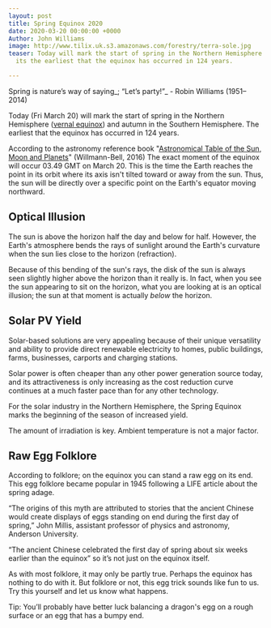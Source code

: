 ```yaml
---
layout: post
title: Spring Equinox 2020
date: 2020-03-20 00:00:00 +0000
Author: John Williams
image: http://www.tilix.uk.s3.amazonaws.com/forestry/terra-sole.jpg
teaser: Today will mark the start of spring in the Northern Hemisphere (vernal equinox)
  its the earliest that the equinox has occurred in 124 years.

---
```

Spring is nature’s way of saying_; “Let’s party!”_ - Robin Williams (1951–2014)

Today (Fri March 20) will mark the start of spring in the Northern Hemisphere ([vernal equinox](https://www.livescience.com/24728-spring.html)) and autumn in the Southern Hemisphere. The earliest that the equinox has occurred in 124 years.

According to the astronomy reference book "[Astronomical Table of the Sun, Moon and Planets](https://www.amazon.com/dp/1942675038)" (Willmann-Bell, 2016) The exact moment of the equinox will occur 03.49 GMT on March 20. This is the time the Earth reaches the point in its orbit where its axis isn't tilted toward or away from the sun. Thus, the sun will be directly over a specific point on the Earth's equator moving northward.

## Optical Illusion

The sun is above the horizon half the day and below for half. However, the Earth's atmosphere bends the rays of sunlight around the Earth's curvature when the sun lies close to the horizon (refraction).

Because of this bending of the sun's rays, the disk of the sun is always seen slightly higher above the horizon than it really is. In fact, when you see the sun appearing to sit on the horizon, what you are looking at is an optical illusion; the sun at that moment is actually _below_ the horizon.

## Solar PV Yield

Solar-based solutions are very appealing because of their unique versatility and ability to provide direct renewable electricity to homes, public buildings, farms, businesses, carports and charging stations.

Solar power is often cheaper than any other power generation source today, and its attractiveness is only increasing as the cost reduction curve continues at a much faster pace than for any other technology.

For the solar industry in the Northern Hemisphere, the Spring Equinox marks the beginning of the season of increased yield.

The amount of irradiation is key. Ambient temperature is not a major factor.

## Raw Egg Folklore

According to folklore; on the equinox you can stand a raw egg on its end. This egg folklore became popular in 1945 following a LIFE article about the spring adage.

“The origins of this myth are attributed to stories that the ancient Chinese would create displays of eggs standing on end during the first day of spring,” John Millis, assistant professor of physics and astronomy, Anderson University.

“The ancient Chinese celebrated the first day of spring about six weeks earlier than the equinox” so it’s not just on the equinox itself.

As with most folklore, it may only be partly true. Perhaps the equinox has nothing to do with it. But folklore or not, this egg trick sounds like fun to us. Try this yourself and let us know what happens.

Tip: You’ll probably have better luck balancing a dragon's egg on a rough surface or an egg that has a bumpy end.